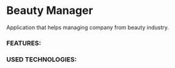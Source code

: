 # Beauty Manager

Application that helps managing company from beauty industry.

### FEATURES:

### USED TECHNOLOGIES:
